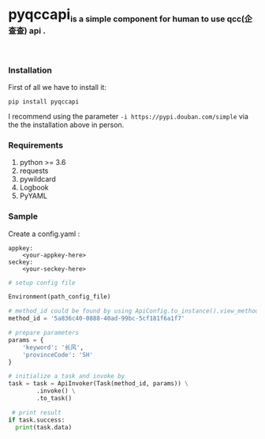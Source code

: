 # <h1> pyqccapi<sub><sub><sup>is a simple component for human to use qcc(企查查) api .</sup></sub></sub></h1><br>

### Installation

First of all we have to install it:
```Shell
pip install pyqccapi
```
I recommend using the parameter ``-i https://pypi.douban.com/simple`` via the the installation above in person.



### Requirements

1. python >= 3.6
2. requests
3. pywildcard
4. Logbook
5. PyYAML



### Sample  

Create a config.yaml :
```Shell
appkey:
    <your-appkey-here>
seckey:
    <your-seckey-here>
```

```Python
# setup config file

Environment(path_config_file)

# method_id could be found by using ApiConfig.to_instance().view_method_detail('*工商*')
method_id = '5a836c40-0888-40ad-99bc-5cf181f6a1f7'

# prepare parameters
params = {
    'keyword': '长风',
    'provinceCode': 'SH'
}

# initialize a task and invoke by 
task = task = ApiInvoker(Task(method_id, params)) \
        .invoke() \
        .to_task()

 # print result
if task.success:
  print(task.data)

```



